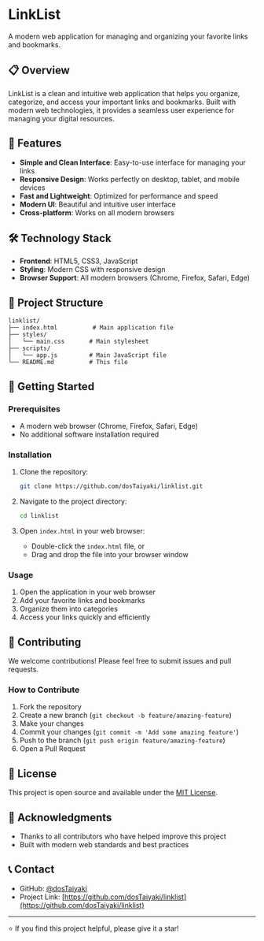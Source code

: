 # LinkList

A modern web application for managing and organizing your favorite links and bookmarks.

## 📋 Overview

LinkList is a clean and intuitive web application that helps you organize, categorize, and access your important links and bookmarks. Built with modern web technologies, it provides a seamless user experience for managing your digital resources.

## 🚀 Features

- **Simple and Clean Interface**: Easy-to-use interface for managing your links
- **Responsive Design**: Works perfectly on desktop, tablet, and mobile devices
- **Fast and Lightweight**: Optimized for performance and speed
- **Modern UI**: Beautiful and intuitive user interface
- **Cross-platform**: Works on all modern browsers

## 🛠️ Technology Stack

- **Frontend**: HTML5, CSS3, JavaScript
- **Styling**: Modern CSS with responsive design
- **Browser Support**: All modern browsers (Chrome, Firefox, Safari, Edge)

## 📁 Project Structure

```
linklist/
├── index.html          # Main application file
├── styles/
│   └── main.css       # Main stylesheet
├── scripts/
│   └── app.js         # Main JavaScript file
└── README.md          # This file
```

## 🚀 Getting Started

### Prerequisites

- A modern web browser (Chrome, Firefox, Safari, Edge)
- No additional software installation required

### Installation

1. Clone the repository:
   ```bash
   git clone https://github.com/dosTaiyaki/linklist.git
   ```

2. Navigate to the project directory:
   ```bash
   cd linklist
   ```

3. Open `index.html` in your web browser:
   - Double-click the `index.html` file, or
   - Drag and drop the file into your browser window

### Usage

1. Open the application in your web browser
2. Add your favorite links and bookmarks
3. Organize them into categories
4. Access your links quickly and efficiently

## 🤝 Contributing

We welcome contributions! Please feel free to submit issues and pull requests.

### How to Contribute

1. Fork the repository
2. Create a new branch (`git checkout -b feature/amazing-feature`)
3. Make your changes
4. Commit your changes (`git commit -m 'Add some amazing feature'`)
5. Push to the branch (`git push origin feature/amazing-feature`)
6. Open a Pull Request

## 📝 License

This project is open source and available under the [MIT License](LICENSE).

## 🙏 Acknowledgments

- Thanks to all contributors who have helped improve this project
- Built with modern web standards and best practices

## 📞 Contact

- GitHub: [@dosTaiyaki](https://github.com/dosTaiyaki)
- Project Link: [https://github.com/dosTaiyaki/linklist](https://github.com/dosTaiyaki/linklist)

---

⭐ If you find this project helpful, please give it a star! 